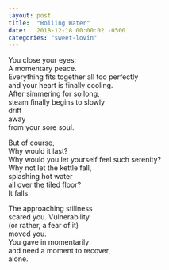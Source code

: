 ```yaml
---
layout: post
title:  "Boiling Water"
date:   2018-12-18 00:00:02 -0500
categories: "sweet-lovin"
---
```


You close your eyes:<br>
A momentary peace.<br>
Everything fits together all too perfectly<br>
and your heart is finally cooling.<br>
After simmering for so long,<br>
steam finally begins to slowly<br>
drift<br>
away<br>
from your sore soul.

But of course,<br>
Why would it last?<br>
Why would you let yourself feel such serenity?<br>
Why not let the kettle fall,<br>
splashing hot water<br>
all over the tiled floor?<br>
It falls.

The approaching stillness<br>
scared you. Vulnerability<br>
(or rather, a fear of it)<br>
moved you.<br>
You gave in momentarily<br> 
and need a moment to recover,<br>
alone.